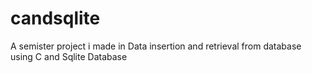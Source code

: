# candsqlite
A semister project i made in Data insertion and retrieval from database using C and Sqlite Database
